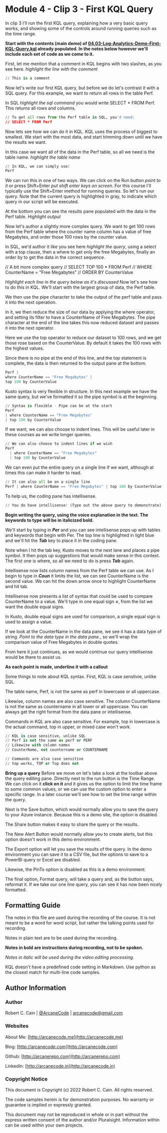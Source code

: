 # Module 4 - Clip 3 - First KQL Query

In clip 3 I’ll run the first KQL query, explaining how a very basic query works, and showing some of the controls around running queries such as the time range.

**Start with the contents (main demo) of [04.03-Log-Analytics-Demo-First-KQL-Query.kql](04.03-Log-Analytics-Demo-First-KQL-Query.kql) already populated. In the notes below however we'll include each set of code as we come to it.**

First, let me mention that a comment in KQL begins with two slashes, as you see here. _highlight the line with the comment_

```python
// This is a comment
```

Now let's write our first KQL query, but before we do let's contrast it with a SQL query. For this example, we want to return all rows in the table Perf.

In SQL _highlight the sql command_ you would write SELECT * FROM Perf. This returns all rows and columns.

```python
// To get all rows from the Perf table in SQL, you'd need:
// SELECT * FROM Perf
```

Now lets see how we can do it in KQL. KQL uses the process of biggest to smallest. We start with the most data, and start trimming down until we have the results we want.

In this case we want all of the data in the Perf table, so all we need is the table name. _highlight the table name_

```python
// In KQL, we can simply use:
Perf
```

We can run this in one of two ways. We can click on the Run button _point to it_ or press Shift+Enter _put shift enter keys on screen_. For this course I'll typically use the Shift+Enter method for running queries. So let's run our query. Note that the current query is highlighted in gray, to indicate which query in our script will be executed.

At the bottom you can see the results pane populated with the data in the Perf table. _Highlight output_

Now let's author a slightly more complex query. We want to get 100 rows from the Perf table where the counter name column has a value of free Megabytes, and order those 100 rows by the counter value.

In SQL, we'd author it like you see here _highlight the query_, using a select with a top clause, then a where to get only the free Megabytes, finally an order by to get the data in the correct sequence.

// A bit more complex query
// SELECT TOP 100 * FROM Perf
// WHERE CounterName = "Free Megabytes"
// ORDER BY CounterValue

_Highlight each line in the query below as it's discussed_
Now let's see how to do this in KQL. We'll start with the largest group of data, the Perf table.

We then use the pipe character to take the output of the perf table and pass it into the next operation.

In it, we then reduce the size of our data by applying the where operator, and setting its filter to have a CounterName of Free Megabytes. The pipe character at the end of the line takes this now reduced dataset and passes it into the next operator.

Here we use the top operator to reduce our dataset to 100 rows, and we get those rose based on the CounterValue. By default it takes the 100 rows with the highest values.

Since there is no pipe at the end of this line, and the top statement is complete, the data is then returned to the output pane at the bottom.

```python
Perf |
where CounterName == "Free Megabytes" |
top 100 by CounterValue
```

Kusto syntax is very flexible in structure. In this next example we have the same query, but we've formatted it so the pipe symbol is at the beginning.

```python
// Syntax is flexible - Pipe can be at the start
Perf
| where CounterName == "Free Megabytes"
| top 100 by CounterValue
```

If we want, we can also choose to indent lines. This will be useful later in these courses as we write longer queries.

```python
// We can also choose to indent lines if we wish
Perf
  | where CounterName == "Free Megabytes"
  | top 100 by CounterValue
```

We can even put the entire query on a single line if we want, although at times this can make it harder to read.

```python
// It can also all be on a single line
Perf | where CounterName == "Free Megabytes" | top 100 by CounterValue
```

To help us, the coding pane has intellisense.

```python
// You do have intellisense! (Type out the above query to demonstrate)
```

**Begin writing the query, using the voice explanation in the text. The keywords to type will be in italicized bold.**

We'll start by typing in _**Per**_ and you can see intellisense pops up with tables and keywords that begin with Per. The top line is highlighted in light blue and we'll hit the _**Tab**_ key to place it in the coding pane.

Note when I hit the tab key, Kusto moves to the next lane and places a pipe symbol. It then pops up suggestions that would make sense in this context. The first one is where, so all we need to do is press _**Tab**_ again.

Intellisense now lists column names from the Perf table we can use. As I begin to type in _**Coun**_ it limits the list, we can see CounterName is the second value. We can hit the down arrow once to highlight CounterName and hit tab.

Intellisense now presents a list of syntax that could be used to compare CounterName to a value. We'll type in one equal sign _**=**_, from the list we want the double equal signs.

In Kusto, double equal signs are used for comparison, a single equal sign is used to assign a value.

If we look at the CounterName in the data pane, we see it has a data type of string. _Point to the data type in the data pane._, so we'll wrap the comparison value of Free Megabytes in double quotes.

From here it just continues, as we would continue our query intellisense would be there to assist us.

**As each point is made, underline it with a callout**

Some things to note about KQL syntax. First, KQL is case senstivie, unlike SQL.

The table name, Perf, is not the same as perf in lowercase or all uppercase.

Likewise, column names are also case sensitive. The column CounterName is not the same as countername in all lower or all uppercase. You can always get the right format from the data pane or intellisense.

Commands in KQL are also case sensitive. For example, top in lowercase is the actual command, top in upper, or mixed case won't work.

```python
// KQL is case sensitive, unlike SQL
// Perf is not the same as perf or PERF
// Likewise with column names
// CounterName, not countername or COUNTERNAME

// Commands are also case sensitive
// top works, TOP or Top does not
```

**Bring up a query**
Before we move on let's take a look at the toolbar above the query editing pane. Directly next to the run button is the Time Range. We can click on it **click on it** and it gives us the option to limit the time frame to some common values, or we can use the custom option to enter a specific range. In a later course we'll see how to set the time range within the query.

Next is the Save button, which would normally allow you to save the query to your Azure instance. Because this is a demo site, the option is disabled.

The Share button makes it easy to share the query or the results.

The New Alert Button would normally allow you to create alerts, but this option doesn't work in this demo environment.

The Export option will let you save the results of the query. In the demo environment you can save it to a CSV file, but the options to save to a PowerBI query or Excel are disabled.

Likewise, the PinTo option is disabled as this is a demo environment.

The final option, Format query, will take a query and, as the button says, reformat it. If we take our one line query, you can see it has now been nicely formatted.

## Formatting Guide

The notes in this file are used during the recording of the course. It is not meant to be a word for word script, but rather the talking points used for recording.

Notes in plain text are to be used during the recording.

**Notes in bold are instructions during recording, not to be spoken.**

_Notes in italic will be used during the video editing processing._

KQL doesn't have a predefined code setting in Markdown. Use python as the closest match for multi-line code samples.

## Author Information

### Author

Robert C. Cain | [@ArcaneCode](https://twitter.com/arcanecode) | arcanecode@gmail.com

### Websites

About Me: [http://arcanecode.me](http://arcanecode.me)

Blog: [http://arcanecode.com](http://arcanecode.com)

Github: [http://arcanerepo.com](http://arcanerepo.com)

LinkedIn: [http://arcanecode.in](http://arcanecode.in)

### Copyright Notice

This document is Copyright (c) 2022 Robert C. Cain. All rights reserved.

The code samples herein is for demonstration purposes. No warranty or guarantee is implied or expressly granted.

This document may not be reproduced in whole or in part without the express written consent of the author and/or Pluralsight. Information within can be used within your own projects.

